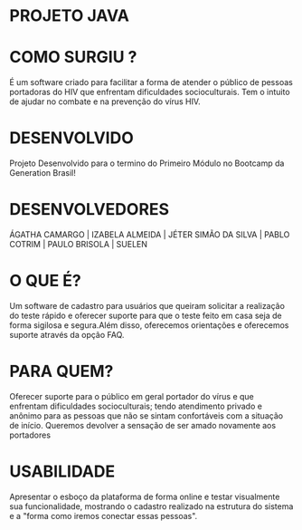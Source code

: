 
# PROJETO JAVA <CCHIV COMBATE CONTRA O HIV>
  

  
  
  # COMO SURGIU ?
   É um software criado para facilitar a forma de atender o público de pessoas portadoras do HIV que enfrentam dificuldades socioculturais. Tem o intuito de ajudar no combate e na prevenção do vírus HIV.
    
  # DESENVOLVIDO
Projeto Desenvolvido para o termino do Primeiro Módulo no Bootcamp da Generation Brasil!
  
  # DESENVOLVEDORES
ÁGATHA CAMARGO | IZABELA ALMEIDA | JÉTER SIMÃO DA SILVA | PABLO COTRIM | PAULO BRISOLA | SUELEN
  
  # O QUE É?
Um software de cadastro para usuários que queiram solicitar a realização do teste rápido e oferecer suporte para que o teste feito em casa seja de forma sigilosa e segura.Além disso, oferecemos orientações e oferecemos suporte através da opção FAQ.
  
  # PARA QUEM?
Oferecer suporte para o público em geral portador do vírus e que enfrentam dificuldades socioculturais; tendo atendimento privado e anônimo para as pessoas que não se sintam confortáveis com a situação de início. Queremos devolver a sensação de ser amado novamente aos portadores
  
  # USABILIDADE
Apresentar o esboço da plataforma de forma online e testar visualmente sua funcionalidade, mostrando o cadastro realizado na estrutura do sistema e a "forma como iremos conectar essas pessoas".
